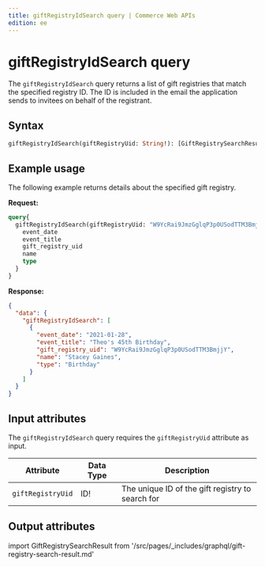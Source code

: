 ```yaml
---
title: giftRegistryIdSearch query | Commerce Web APIs
edition: ee   
---
```


# giftRegistryIdSearch query

The `giftRegistryIdSearch` query returns a list of gift registries that match the specified registry ID. The ID is included in the email the application sends to invitees on behalf of the registrant.

## Syntax

```graphql
giftRegistryIdSearch(giftRegistryUid: String!): [GiftRegistrySearchResult]
```

## Example usage

The following example returns details about the specified gift registry.

**Request:**

```graphql
query{
  giftRegistryIdSearch(giftRegistryUid: "W9YcRai9JmzGglqP3p0USodTTM3BmjjY"){
    event_date
    event_title
    gift_registry_uid
    name
    type
  }
}
```

**Response:**

```json
{
  "data": {
    "giftRegistryIdSearch": [
      {
        "event_date": "2021-01-28",
        "event_title": "Theo's 45th Birthday",
        "gift_registry_uid": "W9YcRai9JmzGglqP3p0USodTTM3BmjjY",
        "name": "Stacey Gaines",
        "type": "Birthday"
      }
    ]
  }
}
```

## Input attributes

The `giftRegistryIdSearch` query requires the `giftRegistryUid` attribute as input.

Attribute |  Data Type | Description
--- | --- | ---
`giftRegistryUid` | ID! | The unique ID of the gift registry to search for

## Output attributes

import GiftRegistrySearchResult from '/src/pages/_includes/graphql/gift-registry-search-result.md'

<GiftRegistrySearchResult />
